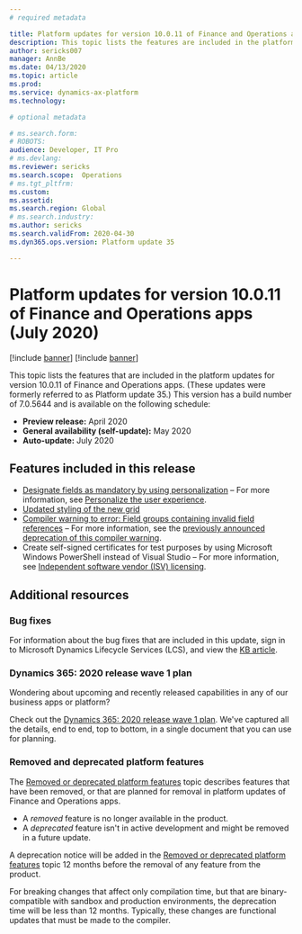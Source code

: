 ```yaml
---
# required metadata

title: Platform updates for version 10.0.11 of Finance and Operations apps (July 2020)
description: This topic lists the features are included in the platform updates for version 10.0.11 of Finance and Operations apps.
author: sericks007
manager: AnnBe
ms.date: 04/13/2020
ms.topic: article
ms.prod: 
ms.service: dynamics-ax-platform
ms.technology: 

# optional metadata

# ms.search.form: 
# ROBOTS: 
audience: Developer, IT Pro
# ms.devlang: 
ms.reviewer: sericks
ms.search.scope:  Operations
# ms.tgt_pltfrm: 
ms.custom: 
ms.assetid:
ms.search.region: Global
# ms.search.industry: 
ms.author: sericks
ms.search.validFrom: 2020-04-30
ms.dyn365.ops.version: Platform update 35

---
```

# Platform updates for version 10.0.11 of Finance and Operations apps (July 2020)

[!include [banner](../includes/banner.md)]
[!include [banner](../includes/preview-banner.md)]

This topic lists the features that are included in the platform updates for version 10.0.11 of Finance and Operations apps. (These updates were formerly referred to as Platform update 35.) This version has a build number of 7.0.5644 and is available on the following schedule:

- **Preview release:** April 2020
- **General availability (self-update):** May 2020
- **Auto-update:** July 2020

## Features included in this release

- [Designate fields as mandatory by using personalization](https://docs.microsoft.com/dynamics365-release-plan/2020wave1/finance-operations-crossapp-capabilities/usability-improvements-filtering-personalization) – For more information, see [Personalize the user experience](https://docs.microsoft.com/dynamics365/fin-ops-core/fin-ops/get-started/personalize-user-experience).
- [Updated styling of the new grid](https://docs.microsoft.com/dynamics365-release-plan/2020wave1/finance-operations-crossapp-capabilities/user-productivity--new-grid-control--phase-2)
- [Compiler warning to error: Field groups containing invalid field references](removed-deprecated-features-platform-updates.md#field-groups-containing-invalid-field-references) – For more information, see the [previously announced deprecation of this compiler warning](removed-deprecated-features-platform-updates.md#field-groups-containing-invalid-field-references).
- Create self-signed certificates for test purposes by using Microsoft Windows PowerShell instead of Visual Studio – For more information, see [Independent software vendor (ISV) licensing](../dev-tools/isv-licensing.md#appendix-create-self-signed-certificates-for-test-purposes).

## Additional resources

### Bug fixes

For information about the bug fixes that are included in this update, sign in to Microsoft Dynamics Lifecycle Services (LCS), and view the [KB article](https://fix.lcs.dynamics.com/Issue/Details?bugId=424137&dbType=3&qc=bf63d49dcc96e51eb42ac1dd66c6c5e5d7548f1e176f729e324ea3353b9860cb).

### Dynamics 365: 2020 release wave 1 plan

Wondering about upcoming and recently released capabilities in any of our business apps or platform?

Check out the [Dynamics 365: 2020 release wave 1 plan](https://docs.microsoft.com/dynamics365-release-plan/2020wave1/index). We've captured all the details, end to end, top to bottom, in a single document that you can use for planning.

### Removed and deprecated platform features

The [Removed or deprecated platform features](removed-deprecated-features-platform-updates.md) topic describes features that have been removed, or that are planned for removal in platform updates of Finance and Operations apps.

- A *removed* feature is no longer available in the product.
- A *deprecated* feature isn't in active development and might be removed in a future update.

A deprecation notice will be added in the [Removed or deprecated platform features](removed-deprecated-features-platform-updates.md) topic 12 months before the removal of any feature from the product.

For breaking changes that affect only compilation time, but that are binary-compatible with sandbox and production environments, the deprecation time will be less than 12 months. Typically, these changes are functional updates that must be made to the compiler.

